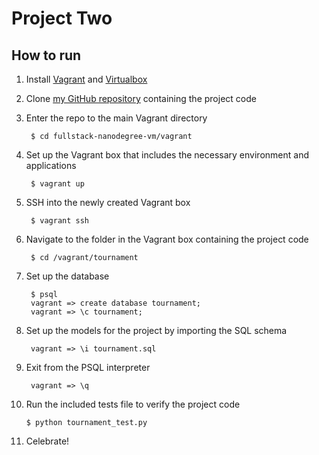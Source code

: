 # Project Two

## How to run

1. Install [Vagrant](http://vagrantup.com/) and [Virtualbox](https://www.virtualbox.org/)
2. Clone [my GitHub repository](https://github.com/hwyfour/fullstack-nanodegree-vm) containing the project code
3. Enter the repo to the main Vagrant directory

    	$ cd fullstack-nanodegree-vm/vagrant

4. Set up the Vagrant box that includes the necessary environment and applications

    	$ vagrant up

5. SSH into the newly created Vagrant box

    	$ vagrant ssh

6. Navigate to the folder in the Vagrant box containing the project code

    	$ cd /vagrant/tournament

7. Set up the database

    	$ psql
        vagrant => create database tournament;
        vagrant => \c tournament;

8. Set up the models for the project by importing the SQL schema

        vagrant => \i tournament.sql

9. Exit from the PSQL interpreter

        vagrant => \q

10. Run the included tests file to verify the project code

    	$ python tournament_test.py

11. Celebrate!